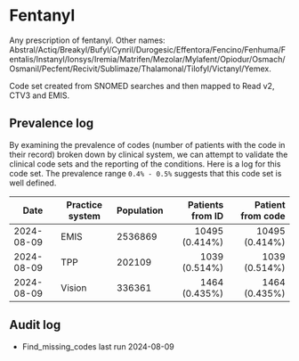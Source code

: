 # Fentanyl

Any prescription of fentanyl. Other names: Abstral/Actiq/Breakyl/Bufyl/Cynril/Durogesic/Effentora/Fencino/Fenhuma/Fentalis/Instanyl/Ionsys/Iremia/Matrifen/Mezolar/Mylafent/Opiodur/Osmach/Osmanil/Pecfent/Recivit/Sublimaze/Thalamonal/Tilofyl/Victanyl/Yemex.

Code set created from SNOMED searches and then mapped to Read v2, CTV3 and EMIS.

## Prevalence log

By examining the prevalence of codes (number of patients with the code in their record) broken down by clinical system, we can attempt to validate the clinical code sets and the reporting of the conditions. Here is a log for this code set. The prevalence range `0.4% - 0.5%` suggests that this code set is well defined.

| Date       | Practice system | Population | Patients from ID | Patient from code |
| ---------- | --------------- | ---------- | ---------------: | ----------------: |
| 2024-08-09 | EMIS            | 2536869    |   10495 (0.414%) |    10495 (0.414%) |
| 2024-08-09 | TPP             | 202109     |    1039 (0.514%) |     1039 (0.514%) |
| 2024-08-09 | Vision          | 336361     |    1464 (0.435%) |     1464 (0.435%) |

## Audit log

- Find_missing_codes last run 2024-08-09
